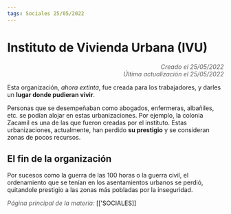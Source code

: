 ```yaml
---
tags: Sociales 25/05/2022
---
```


# Instituto de Vivienda Urbana (IVU)
<div style="text-align: right; opacity: 0.7; font-style: italic;">Creado el 25/05/2022</div>
<div style="text-align: right; opacity: 0.7; font-style: italic;">Última actualización el 25/05/2022</div>


  Esta organización, *ahora extinta*, fue creada para los trabajadores, y darles un **lugar donde pudieran vivir**. 
  
  Personas que se desempeñaban como abogados, enfermeras, albañiles, etc. se podían alojar en estas urbanizaciones. Por ejemplo, la colonia Zacamil es una de las que fueron creadas por el instituto. Estas urbanizaciones, actualmente, han perdido **su prestigio** y se consideran zonas de pocos recursos.

## El fin de la organización

Por sucesos como la guerra de las 100 horas o la guerra civil, el ordenamiento que se tenían en los asentamientos urbanos se perdió, quitandole prestigio a las zonas más pobladas por la inseguridad.

<span style="opacity: 0.7; font-style: italic;">Página principal de la materia:</span> [['SOCIALES]]